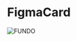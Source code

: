 # FigmaCard

![FUNDO](https://github.com/FelipeBugarin/FigmaCard/assets/94553866/af125668-e3c7-4a33-84fa-914f827f6937)
